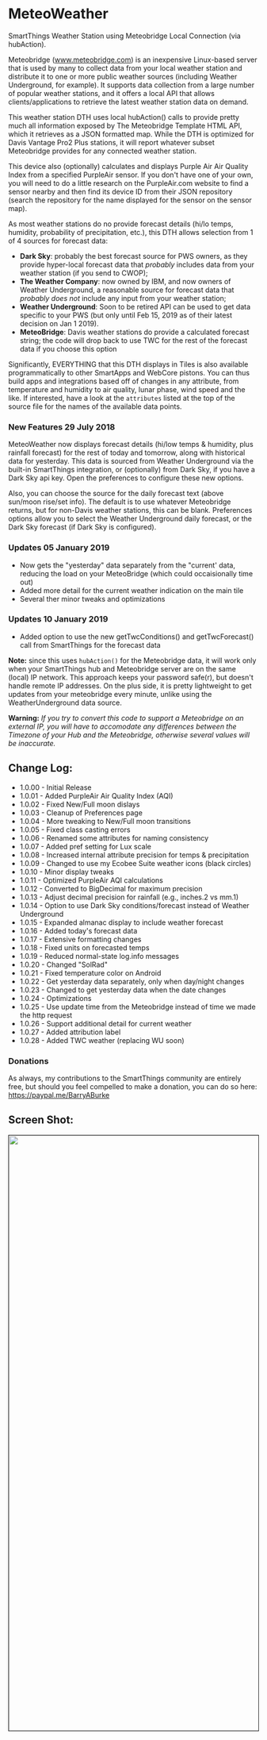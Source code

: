 # MeteoWeather
SmartThings Weather Station using Meteobridge Local Connection (via hubAction).

Meteobridge (www.meteobridge.com) is an inexpensive Linux-based server that is used by many to collect data from your local weather station and distribute it to one or more public weather sources (including Weather Underground, for example). It supports data collection from a large number of popular weather stations, and it offers a local API that allows clients/applications to retrieve the latest weather station data on demand.

This weather station DTH uses local hubAction() calls to provide pretty much all information exposed by The Meteobridge Template HTML API, which it retrieves as a JSON formatted map. While the DTH is optimized for Davis Vantage Pro2 Plus stations, it will report whatever subset Meteobridge provides for any connected weather station.

This device also (optionally) calculates and displays Purple Air Air Quality Index from a specified PurpleAir sensor. If you don't have one of your own, you will need to do a little research on the PurpleAir.com website to find a sensor nearby and then find its device ID from their JSON repository (search the repository for the name displayed for the sensor on the sensor map).

As most weather stations do no provide forecast details (hi/lo temps, humidity, probability of precipitation, etc.), this DTH allows selection from 1 of 4 sources for forecast data:
* **Dark Sky**: probably the best forecast source for PWS owners, as they provide hyper-local forecast data that *probably* includes data from your weather station (if you send to CWOP);
* **The Weather Company**: now owned by IBM, and now owners of Weather Underground, a reasonable source for forecast data that *probably does not* include any input from your weather station;
* **Weather Underground**: Soon to be retired API can be used to get data specific to your PWS (but only until Feb 15, 2019 as of their latest decision on Jan 1 2019).
* **MeteoBridge**: Davis weather stations do provide a calculated forecast string; the code will drop back to use TWC for the rest of the forecast data if you choose this option

Significantly, EVERYTHING that this DTH displays in Tiles is also available programmatically to other SmartApps and WebCore pistons. You can thus build apps and integrations based off of changes in any attribute, from temperature and humidity to air quality, lunar phase, wind speed and the like. If interested, have a look at the `attributes` listed at the top of the source file for the names of the available data points.

### New Features 29 July 2018
MeteoWeather now displays forecast details (hi/low temps & humidity, plus rainfall forecast) for the rest of today and tomorrow, along with historical data for yesterday. This data is sourced from Weather Underground via the built-in SmartThings integration, or (optionally) from  Dark Sky, if you have a Dark Sky api key. Open the preferences to configure these new options.

Also, you can choose the source for the daily forecast text (above sun/moon rise/set info). The default is to use whatever Meteobridge returns, but for non-Davis weather stations, this can be blank. Preferences options allow you to select the Weather Underground daily forecast, or the Dark Sky forecast (if Dark Sky is configured).

### Updates 05 January 2019
* Now gets the "yesterday" data separately from the "current' data, reducing the load on your MeteoBridge (which could occaisionally time out)
* Added more detail for the current weather indication on the main tile
* Several ther minor tweaks and optimizations

### Updates 10 January 2019
* Added option to use the new getTwcConditions() and getTwcForecast() call from SmartThings for the forecast data

**Note:** since this uses `hubAction()` for the Meteobridge data, it will work only when your SmartThings hub and Meteobridge server are on the same (local) IP network. This approach keeps your password safe(r), but doesn't handle remote IP addresses. On the plus side, it is pretty lightweight to get updates from your meteobridge every minute, unlike using the WeatherUnderground data source.

**Warning:** *If you try to convert this code to support a Meteobridge on an external IP, you will have to accomodate any differences between the Timezone of your Hub and the Meteobridge, otherwise several values will be inaccurate.*

## Change Log:
*	1.0.00 - Initial Release
*	1.0.01 - Added PurpleAir Air Quality Index (AQI)
*	1.0.02 - Fixed New/Full moon dislays
*	1.0.03 - Cleanup of Preferences page
*	1.0.04 - More tweaking to New/Full moon transitions
*	1.0.05 - Fixed class casting errors
*	1.0.06 - Renamed some attributes for naming consistency
*	1.0.07 - Added pref setting for Lux scale
*	1.0.08 - Increased internal attribute precision for temps & precipitation
*	1.0.09 - Changed to use my Ecobee Suite weather icons (black circles)
*	1.0.10 - Minor display tweaks
*	1.0.11 - Optimized PurpleAir AQI calculations
*	1.0.12 - Converted to BigDecimal for maximum precision
*	1.0.13 - Adjust decimal precision for rainfall (e.g., inches.2 vs mm.1)
*	1.0.14 - Option to use Dark Sky conditions/forecast instead of Weather Underground
*	1.0.15 - Expanded almanac display to include weather forecast
*	1.0.16 - Added today's forecast data
*	1.0.17 - Extensive formatting changes
*	1.0.18 - Fixed units on forecasted temps
*	1.0.19 - Reduced normal-state log.info messages
*	1.0.20 - Changed "SolRad"
*	1.0.21 - Fixed temperature color on Android
*	1.0.22 - Get yesterday data separately, only when day/night changes
*	1.0.23 - Changed to get yesterday data when the date changes
*	1.0.24 - Optimizations
*	1.0.25 - Use update time from the Meteobridge instead of time we made the http request
*	1.0.26 - Support additional detail for current weather
*	1.0.27 - Added attribution label
*	1.0.28 - Added TWC weather (replacing WU soon)

### Donations
As always, my contributions to the SmartThings community are entirely free, but should you feel compelled to make a donation, you can do so here: https://paypal.me/BarryABurke

## Screen Shot:
<img src="https://raw.githubusercontent.com/SANdood/MeteoWeather/master/images/MeteoWeatherStation.png" border="1" height="1200" /> 
